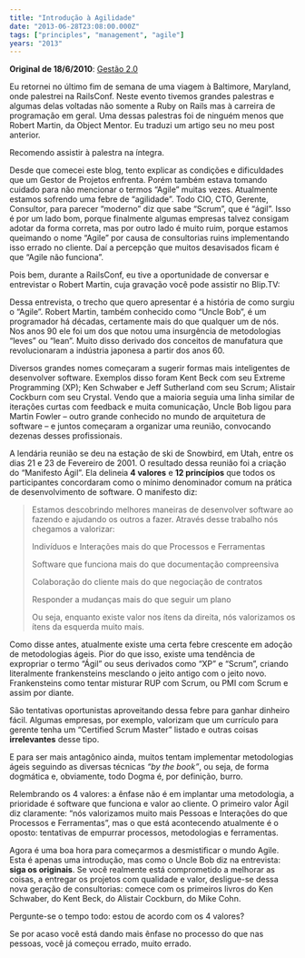 ```yaml
---
title: "Introdução à Agilidade"
date: "2013-06-28T23:08:00.000Z"
tags: ["principles", "management", "agile"]
years: "2013"
---
```


<p></p>
<p><strong>Original de 18/6/2010</strong>: <a href="http://info.abril.com.br/noticias/rede/gestao20/gestao/introducao-a-agilidade/">Gestão 2.0</a></p>
<p>Eu retornei no último fim de semana de uma viagem à Baltimore, Maryland, onde palestrei na RailsConf. Neste evento tivemos grandes palestras e algumas delas voltadas não somente a Ruby on Rails mas à carreira de programação em geral. Uma dessas palestras foi de ninguém menos que Robert Martin, da Object Mentor. Eu traduzi um artigo seu no meu post anterior.</p>
<p>Recomendo assistir à palestra na íntegra.</p>
<p>Desde que comecei este blog, tento explicar as condições e dificuldades que um Gestor de Projetos enfrenta. Porém também estava tomando cuidado para não mencionar o termos “Agile” muitas vezes. Atualmente estamos sofrendo uma febre de “agilidade”. Todo CIO, CTO, Gerente, Consultor, para parecer “moderno” diz que sabe “Scrum”, que é “ágil”. Isso é por um lado bom, porque finalmente algumas empresas talvez consigam adotar da forma correta, mas por outro lado é muito ruim, porque estamos queimando o nome “Agile” por causa de consultorias ruins implementando isso errado no cliente. Daí a percepção que muitos desavisados ficam é que “Agile não funciona”.</p>
<p></p>
<p></p>
<p>Pois bem, durante a RailsConf, eu tive a oportunidade de conversar e entrevistar o Robert Martin, cuja gravação você pode assistir no Blip.TV:</p>
<div id="playervWEyqmXbvxCC"></div>
<script type="text/javascript">
  jwplayer('playervWEyqmXbvxCC').setup({
    file: 'https://s3.amazonaws.com/videos-akitaonrails/Akitaonrails-RailsConf2010RobertMartin974.flv',
    title: 'Interview Bob Martin (RailsConf 2010)',
    width: '100%',
    aspectratio: '4:3',
    fallback: 'false'
  });
</script>
<p>Dessa entrevista, o trecho que quero apresentar é a história de como surgiu o “Agile”. Robert Martin, também conhecido como “Uncle Bob”, é um programador há décadas, certamente mais do que qualquer um de nós. Nos anos 90 ele foi um dos que notou uma insurgência de metodologias “leves” ou “lean”. Muito disso derivado dos conceitos de manufatura que revolucionaram a indústria japonesa a partir dos anos 60.</p>
<p>Diversos grandes nomes começaram a sugerir formas mais inteligentes de desenvolver software. Exemplos disso foram Kent Beck com seu Extreme Programming (XP); Ken Schwaber e Jeff Sutherland com seu Scrum; Alistair Cockburn com seu Crystal. Vendo que a maioria seguia uma linha similar de iterações curtas com feedback e muita comunicação, Uncle Bob ligou para Martin Fowler – outro grande conhecido no mundo de arquitetura de software – e juntos começaram a organizar uma reunião, convocando dezenas desses profissionais.</p>
<p>A lendária reunião se deu na estação de ski de Snowbird, em Utah, entre os dias 21 e 23 de Fevereiro de 2001. O resultado dessa reunião foi a criação do “Manifesto Ágil”. Ela delineia <strong>4 valores</strong> e <strong>12 princípios</strong> que todos os participantes concordaram como o mínimo denominador comum na prática de desenvolvimento de software. O manifesto diz:</p>
<blockquote>
  <p>Estamos descobrindo melhores maneiras de desenvolver software ao fazendo e ajudando os outros a fazer. Através desse trabalho nós chegamos a valorizar:</p>
  <p>Indivíduos e Interações mais do que Processos e Ferramentas</p>
  <p>Software que funciona mais do que documentação compreensiva</p>
  <p>Colaboração do cliente mais do que negociação de contratos</p>
  <p>Responder a mudanças mais do que seguir um plano</p>
  <p>Ou seja, enquanto existe valor nos ítens da direita, nós valorizamos os ítens da esquerda muito mais.</p>
</blockquote>
<p>Como disse antes, atualmente existe uma certa febre crescente em adoção de metodologias ágeis. Pior do que isso, existe uma tendência de expropriar o termo “Ágil” ou seus derivados como “XP” e “Scrum”, criando literalmente frankensteins mesclando o jeito antigo com o jeito novo. Frankensteins como tentar misturar RUP com Scrum, ou PMI com Scrum e assim por diante.</p>
<p>São tentativas oportunistas aproveitando dessa febre para ganhar dinheiro fácil. Algumas empresas, por exemplo, valorizam que um currículo para gerente tenha um “Certified Scrum Master” listado e outras coisas <strong>irrelevantes</strong> desse tipo.</p>
<p>E para ser mais antagônico ainda, muitos tentam implementar metodologias ágeis seguindo as diversas técnicas <em>“by the book”</em>, ou seja, de forma dogmática e, obviamente, todo Dogma é, por definição, burro.</p>
<p>Relembrando os 4 valores: a ênfase não é em implantar uma metodologia, a prioridade é software que funciona e valor ao cliente. O primeiro valor Ágil diz claramente: “nós valorizamos muito mais Pessoas e Interações do que Processos e Ferramentas”, mas o que está acontecendo atualmente é o oposto: tentativas de empurrar processos, metodologias e ferramentas.</p>
<p>Agora é uma boa hora para começarmos a desmistificar o mundo Agile. Esta é apenas uma introdução, mas como o Uncle Bob diz na entrevista: <strong>siga os originais</strong>. Se você realmente está comprometido a melhorar as coisas, a entregar os projetos com qualidade e valor, desligue-se dessa nova geração de consultorias: comece com os primeiros livros do Ken Schwaber, do Kent Beck, do Alistair Cockburn, do Mike Cohn.</p>
<p>Pergunte-se o tempo todo: estou de acordo com os 4 valores?</p>
<p>Se por acaso você está dando mais ênfase no processo do que nas pessoas, você já começou errado, muito errado.</p>
<p></p>